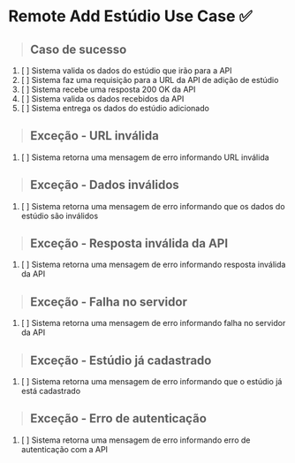 # Remote Add Estúdio Use Case ✅

> ## Caso de sucesso
1. [ ] Sistema valida os dados do estúdio que irão para a API
2. [ ] Sistema faz uma requisição para a URL da API de adição de estúdio
3. [ ] Sistema recebe uma resposta 200 OK da API
4. [ ] Sistema valida os dados recebidos da API
5. [ ] Sistema entrega os dados do estúdio adicionado

> ## Exceção - URL inválida
1. [ ] Sistema retorna uma mensagem de erro informando URL inválida

> ## Exceção - Dados inválidos
1. [ ] Sistema retorna uma mensagem de erro informando que os dados do estúdio são inválidos
    
> ## Exceção - Resposta inválida da API
1. [ ] Sistema retorna uma mensagem de erro informando resposta inválida da API

> ## Exceção - Falha no servidor
1. [ ] Sistema retorna uma mensagem de erro informando falha no servidor da API

> ## Exceção - Estúdio já cadastrado
1. [ ] Sistema retorna uma mensagem de erro informando que o estúdio já está cadastrado

> ## Exceção - Erro de autenticação
1. [ ] Sistema retorna uma mensagem de erro informando erro de autenticação com a API

